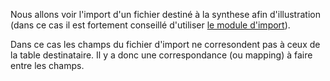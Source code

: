 Nous allons voir l'import d'un fichier destiné à la synthese  afin d'illustration (dans ce cas il est fortement conseillé d'utiliser [le module d'import](https://github.com/PnX-SI/gn_module_import)).

Dans ce cas les champs du fichier d'import ne corresondent pas à ceux de la table destinataire. Il y a donc une correspondance (ou mapping) à faire entre les champs.
